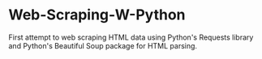 # Web-Scraping-W-Python
First attempt to web scraping HTML data using Python's Requests library and Python's Beautiful Soup package for HTML parsing.
